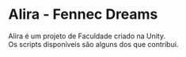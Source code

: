 # Alira - Fennec Dreams
Alira é um projeto de Faculdade criado na Unity.<br />
Os scripts disponíveis são alguns dos que contribui.<br />
